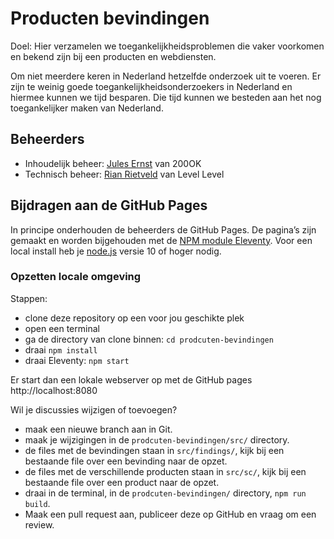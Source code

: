 # Producten bevindingen

Doel: Hier verzamelen we toegankelijkheidsproblemen die vaker voorkomen en bekend zijn bij een producten en webdiensten.

Om niet meerdere keren in Nederland hetzelfde onderzoek uit te voeren. Er zijn te weinig goede toegankelijkheidsonderzoekers in Nederland en hiermee kunnen we tijd besparen. Die tijd kunnen we besteden aan het nog toegankelijker maken van Nederland.

## Beheerders

- Inhoudelijk beheer: [Jules Ernst](https://github.com/julezrulez) van 200OK
- Technisch beheer: [Rian Rietveld](https://github.com/rianrietveld) van Level Level

## Bijdragen aan de GitHub Pages

In principe onderhouden de beheerders de GitHub Pages.
De pagina’s zijn gemaakt en worden bijgehouden met de [NPM module Eleventy](https://www.11ty.dev/docs/getting-started/). Voor een local install heb je [node.js](https://nodejs.org/en/) versie 10 of hoger nodig.

### Opzetten locale omgeving

Stappen:
- clone deze repository op een voor jou geschikte plek
- open een terminal
- ga de directory van clone binnen: `cd prodcuten-bevindingen`
- draai `npm install`
- draai Eleventy: `npm start`

Er start dan een lokale webserver op met de GitHub pages http://localhost:8080

Wil je discussies wijzigen of toevoegen?
- maak een nieuwe branch aan in Git.
- maak je wijzigingen in de `prodcuten-bevindingen/src/` directory.
- de files met de bevindingen staan in `src/findings/`, kijk bij een bestaande file over een bevinding naar de opzet.
- de files met de verschillende producten staan in `src/sc/`, kijk bij een bestaande file over een product naar de opzet.
- draai in de terminal, in de `prodcuten-bevindingen/` directory, `npm run build`.
- Maak een pull request aan, publiceer deze op GitHub en vraag om een review.
